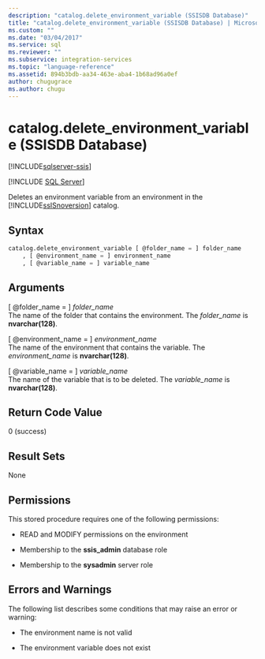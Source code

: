 ```yaml
---
description: "catalog.delete_environment_variable (SSISDB Database)"
title: "catalog.delete_environment_variable (SSISDB Database) | Microsoft Docs"
ms.custom: ""
ms.date: "03/04/2017"
ms.service: sql
ms.reviewer: ""
ms.subservice: integration-services
ms.topic: "language-reference"
ms.assetid: 894b3bdb-aa34-463e-aba4-1b68ad96a0ef
author: chugugrace
ms.author: chugu
---
```

# catalog.delete_environment_variable (SSISDB Database)

[!INCLUDE[sqlserver-ssis](../../includes/applies-to-version/sqlserver-ssis.md)]


[!INCLUDE [SQL Server](../../includes/applies-to-version/sqlserver.md)]

  Deletes an environment variable from an environment in the [!INCLUDE[ssISnoversion](../../includes/ssisnoversion-md.md)] catalog.  
  
## Syntax  
  
```sql  
catalog.delete_environment_variable [ @folder_name = ] folder_name  
    , [ @environment_name = ] environment_name  
    , [ @variable_name = ] variable_name  
```  
  
## Arguments  
 [ @folder_name = ] *folder_name*  
 The name of the folder that contains the environment. The *folder_name* is **nvarchar(128)**.  
  
 [ @environment_name = ] *environment_name*  
 The name of the environment that contains the variable. The *environment_name* is **nvarchar(128)**.  
  
 [ @variable_name = ] *variable_name*  
 The name of the variable that is to be deleted. The *variable_name* is **nvarchar(128)**.  
  
## Return Code Value  
 0 (success)  
  
## Result Sets  
 None  
  
## Permissions  
 This stored procedure requires one of the following permissions:  
  
-   READ and MODIFY permissions on the environment  
  
-   Membership to the **ssis_admin** database role  
  
-   Membership to the **sysadmin** server role  
  
## Errors and Warnings  
 The following list describes some conditions that may raise an error or warning:  
  
-   The environment name is not valid  
  
-   The environment variable does not exist  
  
  
